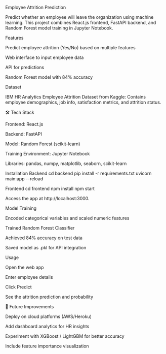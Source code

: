 Employee Attrition Prediction

Predict whether an employee will leave the organization using machine learning. This project combines React.js frontend, FastAPI backend, and Random Forest model training in Jupyter Notebook.

 Features

Predict employee attrition (Yes/No) based on multiple features

Web interface to input employee data

API for predictions

Random Forest model with 84% accuracy

 Dataset

IBM HR Analytics Employee Attrition Dataset from Kaggle:
Contains employee demographics, job info, satisfaction metrics, and attrition status.

🛠 Tech Stack

Frontend: React.js

Backend: FastAPI

Model: Random Forest (scikit-learn)

Training Environment: Jupyter Notebook

Libraries: pandas, numpy, matplotlib, seaborn, scikit-learn

 Installation
Backend
cd backend
pip install -r requirements.txt
uvicorn main:app --reload

Frontend
cd frontend
npm install
npm start


Access the app at http://localhost:3000.

 Model Training

Encoded categorical variables and scaled numeric features

Trained Random Forest Classifier

Achieved 84% accuracy on test data

Saved model as .pkl for API integration

 Usage

Open the web app

Enter employee details

Click Predict

See the attrition prediction and probability

🔧 Future Improvements

Deploy on cloud platforms (AWS/Heroku)

Add dashboard analytics for HR insights

Experiment with XGBoost / LightGBM for better accuracy

Include feature importance visualization